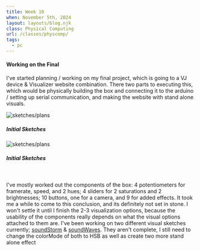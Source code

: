```yaml
---
title: Week 10
when: November 5th, 2024
layout: layouts/blog.njk
class: Physical Computing
url: /classes/physcomp/
tags:
  - pc
---
```


#### Working on the Final

I've started planning / working on my final project, which is going to a VJ device & Visualizer website
combination. There two parts to executing this, which would be physically building the box and connecting it to the arduino / 
setting up serial communication, and making the website with stand alone visuals. 

<div class="img-div">
<div class="img-cont">
  <img class="blog-img" alt="sketches/plans" src="https://cdn.glitch.global/d7ac8ce9-d6b5-4915-b92c-e6f0bf0d0c29/IMG_4369.JPG?v=1731284138669">
  <h5>
    Initial Sketches
  </h5>
  </div>
  <div class="img-cont">
  <img class="blog-img" alt="sketches/plans" src="https://cdn.glitch.global/d7ac8ce9-d6b5-4915-b92c-e6f0bf0d0c29/IMG_4370.JPG?v=1731284144025
">
  <h5>
    Initial Sketches
  </h5>
  </div>
  </div><br>

I've mostly worked out the components of the box: 4 potentiometers for framerate, speed, and 2 hues; 4 sliders for 2 saturations and 2 brightnesses; 10 buttons, one for a camera, and 9 for added effects. 
It took me a while to come to this conclusion, and its definitely not set in stone. I won't settle it until I finish the 2-3 visualization options, because the usability of the components really depends on what the visual options attached to them are. 
I've been working on two different visual sketches currently; [soundStorm](https://editor.p5js.org/oliviaemlee/sketches/aA7Suir-g) & [soundWaves](https://editor.p5js.org/oliviaemlee/sketches/nL5Cfv6Oi). They aren't complete, I still need to change the colorMode of both to HSB
as well as create two more stand alone effect 